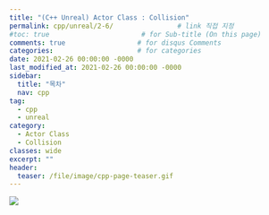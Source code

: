 ```yaml
---
title: "(C++ Unreal) Actor Class : Collision"
permalink: cpp/unreal/2-6/                # link 직접 지정
#toc: true                       # for Sub-title (On this page)
comments: true                  # for disqus Comments
categories:                     # for categories
date: 2021-02-26 00:00:00 -0000
last_modified_at: 2021-02-26 00:00:00 -0000
sidebar:
  title: "목차"
  nav: cpp
tag:
  - cpp
  - unreal
category:
  - Actor Class
  - Collision
classes: wide
excerpt: ""
header:
  teaser: /file/image/cpp-page-teaser.gif
---
```


![](/file/image/unreal-2-6-1.png)